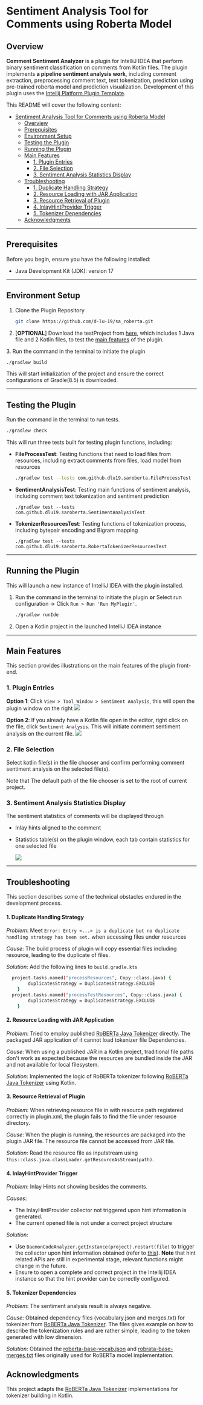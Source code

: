 # Sentiment Analysis Tool for Comments using Roberta Model

## Overview



<!-- Plugin description -->
**Comment Sentiment Analyzer** is a plugin for IntelliJ IDEA that perform binary sentiment classification on comments from Kotlin files. 
The plugin implements **a pipeline sentiment analysis work**, including comment extraction, preprocessing comment text, text tokenization, prediction using pre-trained roberta model and prediction visualization.
Development of this plugin uses the [Intellij Platform Plugin Template][gh:template].

This README will cover the following content:
<!-- TOC -->
* [Sentiment Analysis Tool for Comments using Roberta Model](#sentiment-analysis-tool-for-comments-using-roberta-model)
  * [Overview](#overview)
  * [Prerequisites](#prerequisites)
  * [Environment Setup](#environment-setup)
  * [Testing the Plugin](#testing-the-plugin)
  * [Running the Plugin](#running-the-plugin)
  * [Main Features](#main-features)
    * [1. Plugin Entries](#1-plugin-entries)
    * [2. File Selection](#2-file-selection)
    * [3. Sentiment Analysis Statistics Display](#3-sentiment-analysis-statistics-display)
  * [Troubleshooting](#troubleshooting)
      * [1. Duplicate Handling Strategy](#1-duplicate-handling-strategy)
      * [2. Resource Loading with JAR Application](#2-resource-loading-with-jar-application)
      * [3. Resource Retrieval of Plugin](#3-resource-retrieval-of-plugin)
      * [4. InlayHintProvider Trigger](#4-inlayhintprovider-trigger)
      * [5. Tokenizer Dependencies](#5-tokenizer-dependencies)
  * [Acknowledgments](#acknowledgments)
<!-- TOC -->



[gh:template]: https://github.com/JetBrains/intellij-platform-plugin-template?tab=readme-ov-file#getting-started
<!-- Plugin description end -->

---

## Prerequisites

Before you begin, ensure you have the following installed:
- Java Development Kit (JDK): version 17

---

## Environment Setup

1. Clone the Plugin Repository
   ```sh
   git clone https://github.com/d-lu-19/sa_roberta.git
   ```
2. [**OPTIONAL**] Download the testProject from [here][gh:project], which includes 1 Java file and 2 Kotlin files, 
to test the [main features](#main-features) of the plugin.

[gh:project]: https://drive.google.com/file/d/1SmPjZ4gmg4QVQozXJcZmg5igEhkK8rbB/view?usp=sharing 
3. Run the command in the terminal to initiate the plugin
   ```sh
   ./gradlew build
   ```
   This will start initialization of the project and ensure the correct configurations of Gradle(8.5) is downloaded.

---

## Testing the Plugin

Run the command in the terminal to run tests.
   ```sh
  ./gradlew check
   ```
This will run three tests built for testing plugin functions, including:

- **FileProcessTest**: Testing functions that need to load files from resources, including extract comments from files, load model from resources
    ```sh
    ./gradlew test --tests com.github.dlu19.saroberta.FileProcessTest
    ```
- **SentimentAnalysisTest**: Testing main functions of sentiment analysis, including comment text tokenization and sentiment prediction
    ```shell
    ./gradlew test --tests com.github.dlu19.saroberta.SentimentAnalysisTest
    ```
- **TokenizerResourcesTest**: Testing functions of tokenization process, including bytepair encoding and Bigram mapping
    ```shell
    ./gradlew test --tests com.github.dlu19.saroberta.RobertaTokenizerResourcesTest
    ```


---

## Running the Plugin
This will launch a new instance of IntelliJ IDEA with the plugin installed.

1. Run the command in the terminal to initiate the plugin **or** Select run configuration -> Click `Run > Run 'Run MyPlugin'`.
   ```sh
   ./gradlew runIde
   ```

2. Open a Kotlin project in the launched IntelliJ IDEA instance

---

## Main Features

This section provides illustrations on the main features of the plugin front-end.

### 1. Plugin Entries
   
**Option 1**: Click `View > Tool Window > Sentiment Analysis`, this will open the plugin window on the right
   ![](images\window_entry.png)

**Option 2**: If you already have a Kotlin file open in the editor, right click on the file, click `Sentiment Analysis`. This will
  initiate comment sentiment analysis on the current file.
    ![](images\popmenu_entry.png)

### 2. File Selection
Select kotlin file(s) in the file chooser and confirm performing comment sentiment analysis on the selected file(s).

Note that The default path of the file chooser is set to the root of current project.

### 3. Sentiment Analysis Statistics Display
The sentiment statistics of comments will be displayed through
- Inlay hints aligned to the comment
- Statistics table(s) on the plugin window, each tab contain statistics for one selected file

   ![](images\stats_display.png)

---

## Troubleshooting

This section describes some of the technical obstacles endured in the development process.

#### 1. Duplicate Handling Strategy

*Problem*: Meet `Error: Entry <...> is a duplicate but no duplicate handling strategy has been set.`  when accessing files under resources

*Cause*: The build process of plugin will copy essential files including resource, leading to the duplicate of files.

*Solution*: Add the following lines to `build.gradle.kts`

```sh
  project.tasks.named("processResources", Copy::class.java) {
        duplicatesStrategy = DuplicatesStrategy.EXCLUDE
    }
  project.tasks.named("processTestResources", Copy::class.java) {
        duplicatesStrategy = DuplicatesStrategy.EXCLUDE
    }
```

#### 2. Resource Loading with JAR Application

*Problem*: Tried to employ published [RoBERTa Java Tokenizer][gh:tokenizer] directly. The packaged JAR application of it cannot load tokenizer file Dependencies.

[gh:tokenizer]: https://github.com/purecloudlabs/roberta-tokenizer

*Cause*: When using a published JAR in a Kotlin project, traditional file paths don't work as expected because the resources are bundled inside the JAR and not available for local filesystem.

*Solution*: Implemented the logic of RoBERTa tokenizer following [RoBERTa Java Tokenizer][gh:template] using Kotlin. 

#### 3. Resource Retrieval of Plugin

*Problem*: When retrieving resource file in with resource path registered correctly in plugin.xml, the plugin fails to find the file under resource directory.

*Cause*: When the plugin is running, the resources are packaged into the plugin JAR file. The resource file cannot be accessed from JAR file.

*Solution*: Read the resource file as inputstream using `this::class.java.classLoader.getResourceAsStream(path)`.


#### 4. InlayHintProvider Trigger

*Problem*: Inlay Hints not showing besides the comments.

*Causes*: 
- The InlayHintProvider collector not triggered upon hint information is generated.
- The current opened file is not under a correct project structure

*Solution*: 
- Use `DaemonCodeAnalyzer.getInstance(project).restart(file)` to trigger the collector upon hint information obtained (refer to [this][gh:collector]). 
  **Note** that hint related APIs are still in experimental stage, relevant functions might change in the future.
- Ensure to open a complete and correct project in the Intellij IDEA instance so that the hint provider can be correctly configured.

[gh:collector]: https://youtrack.jetbrains.com/issue/IDEA-333164?_gl=1*7jvo5*_ga*ODcwOTM1NjczLjE3MDM3MTEwMjM.*_ga_9J976DJZ68*MTcwNDk4OTQyNS4zMy4xLjE3MDQ5ODk0OTguNjAuMC4w&_ga=2.143911740.804732119.1704761910-870935673.1703711023

#### 5. Tokenizer Dependencies

*Problem*: The sentiment analysis result is always negative.

*Cause*: Obtained dependency files (vocabulary.json and merges.txt) for tokenizer from [RoBERTa Java Tokenizer][gh:template]. 
The files gives example on how to describe the tokenization rules and are rather simple, leading to the token generated with low dimension.

*Solution*: Obtained the [roberta-base-vocab.json][gh:vocab] and [robrata-base-merges.txt][gh:merges] files originally used for RoBERTa model implementation.

[gh:vocab]: https://s3.amazonaws.com/models.huggingface.co/bert/roberta-base-vocab.json
[gh:merges]: https://s3.amazonaws.com/models.huggingface.co/bert/roberta-base-merges.txt

## Acknowledgments
This project adapts the [RoBERTa Java Tokenizer][gh:tokenizer] implementations for tokenizer building in Kotlin.


